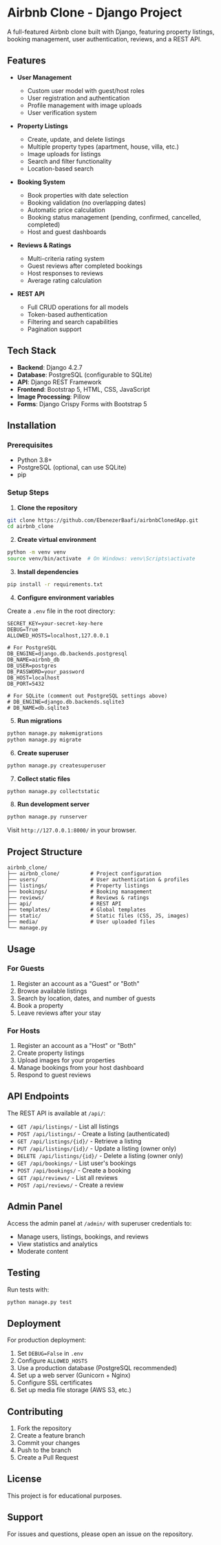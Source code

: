 # Airbnb Clone - Django Project

A full-featured Airbnb clone built with Django, featuring property listings, booking management, user authentication, reviews, and a REST API.

## Features

- **User Management**
  - Custom user model with guest/host roles
  - User registration and authentication
  - Profile management with image uploads
  - User verification system

- **Property Listings**
  - Create, update, and delete listings
  - Multiple property types (apartment, house, villa, etc.)
  - Image uploads for listings
  - Search and filter functionality
  - Location-based search

- **Booking System**
  - Book properties with date selection
  - Booking validation (no overlapping dates)
  - Automatic price calculation
  - Booking status management (pending, confirmed, cancelled, completed)
  - Host and guest dashboards

- **Reviews & Ratings**
  - Multi-criteria rating system
  - Guest reviews after completed bookings
  - Host responses to reviews
  - Average rating calculation

- **REST API**
  - Full CRUD operations for all models
  - Token-based authentication
  - Filtering and search capabilities
  - Pagination support

## Tech Stack

- **Backend**: Django 4.2.7
- **Database**: PostgreSQL (configurable to SQLite)
- **API**: Django REST Framework
- **Frontend**: Bootstrap 5, HTML, CSS, JavaScript
- **Image Processing**: Pillow
- **Forms**: Django Crispy Forms with Bootstrap 5

## Installation

### Prerequisites

- Python 3.8+
- PostgreSQL (optional, can use SQLite)
- pip

### Setup Steps

1. **Clone the repository**
```bash
git clone https://github.com/EbenezerBaafi/airbnbClonedApp.git
cd airbnb_clone
```

2. **Create virtual environment**
```bash
python -m venv venv
source venv/bin/activate  # On Windows: venv\Scripts\activate
```

3. **Install dependencies**
```bash
pip install -r requirements.txt
```

4. **Configure environment variables**

Create a `.env` file in the root directory:
```
SECRET_KEY=your-secret-key-here
DEBUG=True
ALLOWED_HOSTS=localhost,127.0.0.1

# For PostgreSQL
DB_ENGINE=django.db.backends.postgresql
DB_NAME=airbnb_db
DB_USER=postgres
DB_PASSWORD=your_password
DB_HOST=localhost
DB_PORT=5432

# For SQLite (comment out PostgreSQL settings above)
# DB_ENGINE=django.db.backends.sqlite3
# DB_NAME=db.sqlite3
```

5. **Run migrations**
```bash
python manage.py makemigrations
python manage.py migrate
```

6. **Create superuser**
```bash
python manage.py createsuperuser
```

7. **Collect static files**
```bash
python manage.py collectstatic
```

8. **Run development server**
```bash
python manage.py runserver
```

Visit `http://127.0.0.1:8000/` in your browser.

## Project Structure

```
airbnb_clone/
├── airbnb_clone/          # Project configuration
├── users/                 # User authentication & profiles
├── listings/              # Property listings
├── bookings/              # Booking management
├── reviews/               # Reviews & ratings
├── api/                   # REST API
├── templates/             # Global templates
├── static/                # Static files (CSS, JS, images)
├── media/                 # User uploaded files
└── manage.py
```

## Usage

### For Guests

1. Register an account as a "Guest" or "Both"
2. Browse available listings
3. Search by location, dates, and number of guests
4. Book a property
5. Leave reviews after your stay

### For Hosts

1. Register an account as a "Host" or "Both"
2. Create property listings
3. Upload images for your properties
4. Manage bookings from your host dashboard
5. Respond to guest reviews

## API Endpoints

The REST API is available at `/api/`:

- `GET /api/listings/` - List all listings
- `POST /api/listings/` - Create a listing (authenticated)
- `GET /api/listings/{id}/` - Retrieve a listing
- `PUT /api/listings/{id}/` - Update a listing (owner only)
- `DELETE /api/listings/{id}/` - Delete a listing (owner only)
- `GET /api/bookings/` - List user's bookings
- `POST /api/bookings/` - Create a booking
- `GET /api/reviews/` - List all reviews
- `POST /api/reviews/` - Create a review

## Admin Panel

Access the admin panel at `/admin/` with superuser credentials to:
- Manage users, listings, bookings, and reviews
- View statistics and analytics
- Moderate content

## Testing

Run tests with:
```bash
python manage.py test
```

## Deployment

For production deployment:

1. Set `DEBUG=False` in `.env`
2. Configure `ALLOWED_HOSTS`
3. Use a production database (PostgreSQL recommended)
4. Set up a web server (Gunicorn + Nginx)
5. Configure SSL certificates
6. Set up media file storage (AWS S3, etc.)

## Contributing

1. Fork the repository
2. Create a feature branch
3. Commit your changes
4. Push to the branch
5. Create a Pull Request

## License

This project is for educational purposes.

## Support

For issues and questions, please open an issue on the repository.